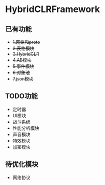 # HybridCLRFramework
## 已有功能
* ~~1.网络和proto~~
* ~~2.表格模块~~
* ~~3.HybridCLR~~
* ~~4.AB模块~~
* ~~5.事件模块~~
* ~~6.对象池~~
* ~~7.json模块~~

## TODO功能
* 定时器
* UI模块
* 战斗系统
* 性能分析模块
* 声音模块
* 特效模块
* 加密模块

## 待优化模块
* 网络协议
